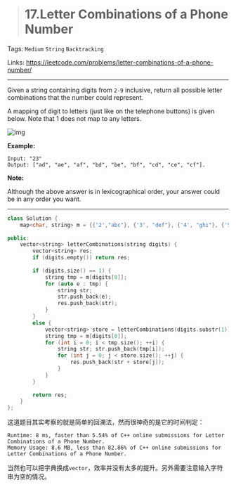 > # 17.Letter Combinations of a Phone Number

Tags: `Medium` `String` `Backtracking`

Links: <https://leetcode.com/problems/letter-combinations-of-a-phone-number/>

-----

Given a string containing digits from `2-9` inclusive, return all possible letter combinations that the number could represent.

A mapping of digit to letters (just like on the telephone buttons) is given below. Note that 1 does not map to any letters.

![img](http://upload.wikimedia.org/wikipedia/commons/thumb/7/73/Telephone-keypad2.svg/200px-Telephone-keypad2.svg.png)

**Example:**

```
Input: "23"
Output: ["ad", "ae", "af", "bd", "be", "bf", "cd", "ce", "cf"].
```

**Note:**

Although the above answer is in lexicographical order, your answer could be in any order you want.

----

```c++
class Solution {
    map<char, string> m = {{'2',"abc"}, {'3', "def"}, {'4', "ghi"}, {'5', "jkl"}, {'6', "mno"},{'7', "pqrs"}, {'8', "tuv"}, {'9', "wxyz"}};
    
public:
    vector<string> letterCombinations(string digits) {
        vector<string> res;
        if (digits.empty()) return res;
        
        if (digits.size() == 1) {
            string tmp = m[digits[0]];
            for (auto e : tmp) {
                string str;
                str.push_back(e);
                res.push_back(str);
            }
        }
        else {
            vector<string> store = letterCombinations(digits.substr(1));
            string tmp = m[digits[0]];
            for (int i = 0; i < tmp.size(); ++i) {
                string str; str.push_back(tmp[i]);
                for (int j = 0; j < store.size(); ++j) {
                    res.push_back(str + store[j]);
                }
            }
        }
        
        return res;
    }
};
```

这道题目其实考察的就是简单的回溯法，然而很神奇的是它的时间判定：

```
Runtime: 8 ms, faster than 5.54% of C++ online submissions for Letter Combinations of a Phone Number.
Memory Usage: 8.6 MB, less than 82.86% of C++ online submissions for Letter Combinations of a Phone Number.
```

当然也可以把字典换成`vector`，效率并没有太多的提升。另外需要注意输入字符串为空的情况。